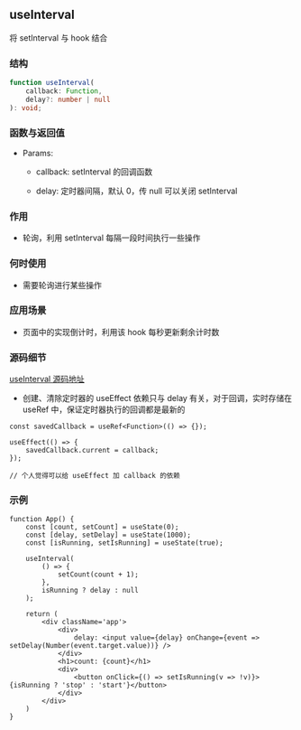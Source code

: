 ## useInterval

将 setInterval 与 hook 结合

### 结构

```ts
function useInterval(
    callback: Function,
    delay?: number | null
): void;
```

### 函数与返回值

- Params:

    - callback: setInterval 的回调函数

    - delay: 定时器间隔，默认 0，传 null 可以关闭 setInterval

### 作用

- 轮询，利用 setInterval 每隔一段时间执行一些操作

### 何时使用

- 需要轮询进行某些操作

### 应用场景

- 页面中的实现倒计时，利用该 hook 每秒更新剩余计时数

### 源码细节

[useInterval 源码地址](https://github.com/streamich/react-use/blob/master/src/useInterval.ts)

- 创建、清除定时器的 useEffect 依赖只与 delay 有关，对于回调，实时存储在 useRef 中，保证定时器执行的回调都是最新的

```tsx
const savedCallback = useRef<Function>(() => {});

useEffect(() => {
    savedCallback.current = callback;
});

// 个人觉得可以给 useEffect 加 callback 的依赖
```

### 示例

```tsx
function App() {
    const [count, setCount] = useState(0);
    const [delay, setDelay] = useState(1000);
    const [isRunning, setIsRunning] = useState(true);

    useInterval(
        () => {
            setCount(count + 1);
        },
        isRunning ? delay : null
    );

    return (
        <div className='app'>
            <div>
                delay: <input value={delay} onChange={event => setDelay(Number(event.target.value))} />
            </div>
            <h1>count: {count}</h1>
            <div>
                <button onClick={() => setIsRunning(v => !v)}>{isRunning ? 'stop' : 'start'}</button>
            </div>
        </div>
    )
}
```
